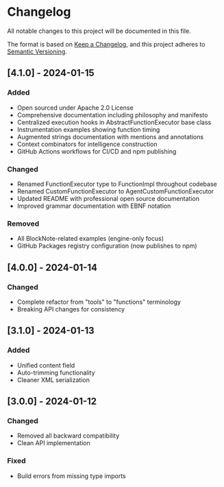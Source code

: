# Changelog

All notable changes to this project will be documented in this file.

The format is based on [Keep a Changelog](https://keepachangelog.com/en/1.0.0/),
and this project adheres to [Semantic Versioning](https://semver.org/spec/v2.0.0.html).

## [4.1.0] - 2024-01-15

### Added
- Open sourced under Apache 2.0 License
- Comprehensive documentation including philosophy and manifesto
- Centralized execution hooks in AbstractFunctionExecutor base class
- Instrumentation examples showing function timing
- Augmented strings documentation with mentions and annotations
- Context combinators for intelligence construction
- GitHub Actions workflows for CI/CD and npm publishing

### Changed
- Renamed FunctionExecutor type to FunctionImpl throughout codebase
- Renamed CustomFunctionExecutor to AgentCustomFunctionExecutor
- Updated README with professional open source documentation
- Improved grammar documentation with EBNF notation

### Removed
- All BlockNote-related examples (engine-only focus)
- GitHub Packages registry configuration (now publishes to npm)

## [4.0.0] - 2024-01-14

### Changed
- Complete refactor from "tools" to "functions" terminology
- Breaking API changes for consistency

## [3.1.0] - 2024-01-13

### Added
- Unified content field
- Auto-trimming functionality
- Cleaner XML serialization

## [3.0.0] - 2024-01-12

### Changed
- Removed all backward compatibility
- Clean API implementation

### Fixed
- Build errors from missing type imports